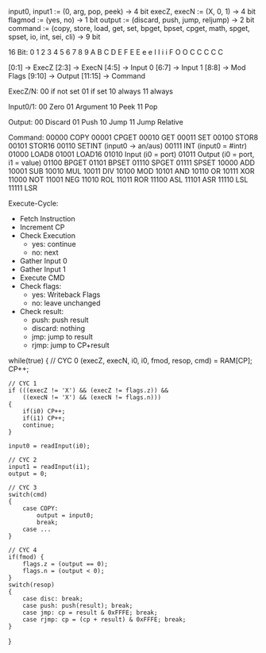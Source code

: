 input0, input1 := (0, arg, pop, peek) → 4 bit
execZ, execN   := (X, 0, 1) → 4 bit
flagmod        := (yes, no) → 1 bit
output         := (discard, push, jump, reljump) → 2 bit
command        := (copy, store, load, get, set, bpget, bpset, cpget, math, spget, spset, io, int, sei, cli) → 9 bit

16 Bit:
0 1 2 3 4 5 6 7 8 9 A B C D E F
E E e e I I i i F O O C C C C C

  [0:1] → ExecZ
  [2:3] → ExecN
  [4:5] → Input 0
  [6:7] → Input 1
  [8:8] → Mod Flags
 [9:10] → Output
[11:15] → Command

ExecZ/N:
	00 if not set
	01 if set
	10 always
	11 always

Input0/1:
	00 Zero
	01 Argument
	10 Peek
	11 Pop

Output:
	00 Discard
	01 Push
	10 Jump
	11 Jump Relative

Command:
	00000 COPY
	00001 CPGET
	00010 GET
	00011 SET
	00100 STOR8
	00101 STOR16
	00110 SETINT  (input0 → an/aus)
	00111 INT     (input0 = #intr)
	01000 LOAD8
	01001 LOAD16
	01010 Input  (i0 = port)
	01011 Output (i0 = port, i1 = value)
	01100 BPGET
	01101 BPSET
	01110 SPGET
	01111 SPSET
	10000 ADD
	10001 SUB
	10010 MUL
	10011 DIV
	10100 MOD
	10101 AND
	10110 OR
	10111 XOR
	11000 NOT
	11001 NEG
	11010 ROL
	11011 ROR
	11100 ASL
	11101 ASR
	11110 LSL
	11111 LSR

Execute-Cycle:

- Fetch Instruction
- Increment CP
- Check Execution
	- yes: continue
	- no: next
- Gather Input 0
- Gather Input 1
- Execute CMD
- Check flags:
	- yes: Writeback Flags
	- no: leave unchanged
- Check result:
	- push: push result
	- discard: nothing
	- jmp: jump to result
	- rjmp: jump to CP+result


while(true)
{
	// CYC 0
	(execZ, execN, i0, i0, fmod, resop, cmd) = RAM[CP];
	CP++;
	
	// CYC 1
	if (((execZ != 'X') && (execZ != flags.z)) &&
	    ((execN != 'X') && (execN != flags.n)))
	{
		if(i0) CP++;
		if(i1) CP++;
		continue;
	}
	
	input0 = readInput(i0);
	
	// CYC 2
	input1 = readInput(i1);
	output = 0;
	
	// CYC 3
	switch(cmd)
	{
		case COPY:
			output = input0;
			break;
		case ...
	}
	
	// CYC 4
	if(fmod) {
		flags.z = (output == 0);
		flags.n = (output < 0);
	}
	switch(resop)
	{
		case disc: break;
		case push: push(result); break;
		case jmp: cp = result & 0xFFFE; break;
		case rjmp: cp = (cp + result) & 0xFFFE; break;
	}
}